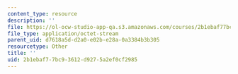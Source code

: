 ```yaml
---
content_type: resource
description: ''
file: https://ol-ocw-studio-app-qa.s3.amazonaws.com/courses/2b1ebaf77bc93612d9275a2ef0cf2985_l7B_reasoningvis.pdf
file_type: application/octet-stream
parent_uid: d7618a5d-d2a0-e02b-e28a-0a3384b3b305
resourcetype: Other
title: ''
uid: 2b1ebaf7-7bc9-3612-d927-5a2ef0cf2985
---
```

